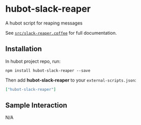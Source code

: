 # hubot-slack-reaper

A hubot script for reaping messages

See [`src/slack-reaper.coffee`](src/slack-reaper.coffee) for full documentation.

## Installation

In hubot project repo, run:

`npm install hubot-slack-reaper --save`

Then add **hubot-slack-reaper** to your `external-scripts.json`:

```json
["hubot-slack-reaper"]
```

## Sample Interaction

N/A
